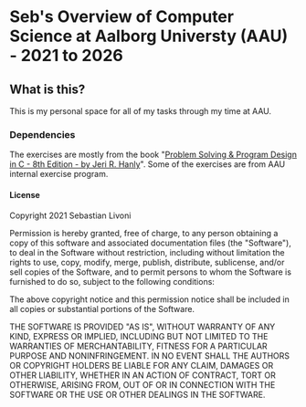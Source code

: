 # Seb's Overview of Computer Science at Aalborg Universty (AAU) - 2021 to 2026

## What is this?
This is my personal space for all of my tasks through my time at AAU.

### Dependencies
The exercises are mostly from the book "[Problem Solving & Program Design in C - 8th Edition - by Jeri R. Hanly](https://www.pearson.com/us/higher-education/program/Hanly-Problem-Solving-and-Program-Design-in-C-Plus-My-Lab-Programming-with-Pearson-e-Text-Access-Card-Package-8th-Edition/PGM9844.html)". Some of the exercises are from AAU internal exercise program.

#### License

Copyright 2021 Sebastian Livoni

Permission is hereby granted, free of charge, to any person obtaining a copy of this software and associated documentation files (the "Software"), to deal in the Software without restriction, including without limitation the rights to use, copy, modify, merge, publish, distribute, sublicense, and/or sell copies of the Software, and to permit persons to whom the Software is furnished to do so, subject to the following conditions:

The above copyright notice and this permission notice shall be included in all copies or substantial portions of the Software.

THE SOFTWARE IS PROVIDED "AS IS", WITHOUT WARRANTY OF ANY KIND, EXPRESS OR IMPLIED, INCLUDING BUT NOT LIMITED TO THE WARRANTIES OF MERCHANTABILITY, FITNESS FOR A PARTICULAR PURPOSE AND NONINFRINGEMENT. IN NO EVENT SHALL THE AUTHORS OR COPYRIGHT HOLDERS BE LIABLE FOR ANY CLAIM, DAMAGES OR OTHER LIABILITY, WHETHER IN AN ACTION OF CONTRACT, TORT OR OTHERWISE, ARISING FROM, OUT OF OR IN CONNECTION WITH THE SOFTWARE OR THE USE OR OTHER DEALINGS IN THE SOFTWARE.
